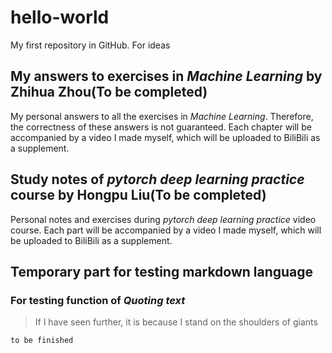 # hello-world
My first repository in GitHub. For ideas
## My answers to exercises in *Machine Learning* by Zhihua Zhou(To be completed)
  My personal answers to all the exercises in *Machine Learning*. Therefore, the correctness of these answers is not guaranteed. Each chapter will be accompanied by a video I made myself, which will be uploaded to BiliBili as a supplement.
## Study notes of *pytorch deep learning practice* course by Hongpu Liu(To be completed)
  Personal notes and exercises during *pytorch deep learning practice* video course. Each part will be accompanied by a video I made myself, which will be uploaded to BiliBili as a supplement.
## Temporary part for testing markdown language
### For testing function of *Quoting text*
> If I have seen further, it is because I stand on the shoulders of giants

`to be finished`
